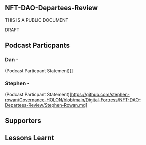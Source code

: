 ## NFT-DAO-Departees-Review

THIS IS A PUBLIC DOCUMENT

DRAFT

## Podcast Particpants

### Dan - 

(Podcast Particpant Statement)[]

### Stephen - 

(Podcast Particpant Statement)[https://github.com/stephen-rowan/Governance-HOLON/blob/main/Digital-Fortress/NFT-DAO-Departees-Review/Stephen-Rowan.md]

## Supporters


## Lessons Learnt

